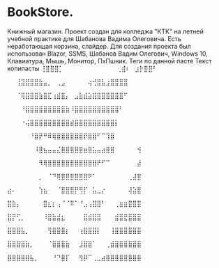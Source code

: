 # BookStore.
Книжный магазин.
Проект создан для колледжа "КТК" на летней учебной практике для Шабанова Вадима Олеговича.
Есть неработающая корзина, слайдер.
Для создания проекта был использован Blazor, SSMS, Шабанов Вадим Олегович, Windows 10, Клавиатура, Мышь, Монитор, ПхПшник.
Теги по данной пасте
Текст копипасты
⢸⣿⣿⣿⡁⠀⠀⠀⠀⠀⠀⠀⠀⠀⠀⠀⠀⢀⣾⠆⠀⣰⡗⣿⣿⠃⠀⠀ 

⠀⠀⢸⣽⣿⣿⣿⣷⣤⡀⠀⢀⣠⠀⠀⠀⠀⠀⢴⢚⣿⣧⣰⣿⣿⣿⣿⠀⠀⠀ 

⠀⠀⠈⢿⣿⣿⣿⣷⣿⣏⢰⣾⣿⡄⠀⣠⣷⣾⣵⣿⣿⣿⣿⣿⣿⣿⠋⠀⠀⠀ 

⠀⠀⠀⠘⣿⣿⣿⣿⣿⣿⣿⣿⣿⣷⠸⣿⣿⣿⣿⣿⣿⣿⣿⣿⣿⠃⠀⠀⠀⠀ 

⠀⠀⠀⠐⢬⣿⣿⣿⣿⣿⣿⣿⣿⣿⣾⣿⣿⣿⣿⣿⣿⣿⣿⣿⡇⠀⠀⠀⠀⠀ 

⠀⠀⠀⠀⠀⠘⣿⡟⠛⠿⢿⣿⣿⣿⣿⣿⣿⡟⣿⣿⠋⠉⢹⣿⠀⠀⠀⠀⠀⠀ 

⠀⠀⠀⠀⠀⠀⠸⣿⣦⣤⣤⣌⣿⣿⣿⣿⣿⣶⣿⣥⣤⣴⣿⣿⠀⠀⠀⠀⠀⢺ 

⠀⠀⠀⠀⠀⠀⠀⠻⢿⣿⣿⣿⣿⣿⣿⣿⣿⣿⣿⣿⠟⠋⠉⠀⠀⠀⠀⠀⠀⣼ 

⠀⠀⠀⠀⠀⠀⠀⡀⠀⠈⠙⢿⣿⣿⣿⣿⣿⣿⠟⠁⠀⠀⠀⠀⠀⠀⠀⢀⣼⣿ 

⣴⠄⠀⠀⠀⠀⠀⢱⣦⠀⠀⠈⣿⣿⣿⡟⢻⡏⠀⣥⣀⡔⠀⠀⠀⠀⠀⢼⣵⣿ 

⣿⣷⡄⠀⠀⠀⠀⠀⣿⣆⡆⢠⠈⠈⠿⠁⠘⣠⢠⣿⣿⠃⠀⠀⢀⣶⣶⣿⣿⣿ 

⣿⡟⢋⡀⠀⠀⠀⠀⠸⣿⣷⣾⣆⠀⠀⠀⠀⣿⣾⣿⣿⠀⠀⠀⣾⣿⣟⣿⣿⣿ 

⣿⣿⣿⣧⡀⠀⠀⠀⠀⢻⣿⣿⣿⡆⠀⠀⢰⣿⣿⣿⡇⠀⠀⢸⣿⣿⣿⣿⣿⣿ 

⣿⣿⣿⣿⣷⡀⠀⠀⠀⠈⣿⣿⣿⣷⠀⠀⣸⣿⣿⠁⠀⠀⢀⣾⣿⣿⣿⣿⣿⣿ 

⣿⣿⣿⣿⣿⣧⡀⠀⠀⠀⠘⠙⣿⡏⠀⠀⢻⡿⠉⢀⣀⣴⣿⣿⣿⣿⣿⣿⣿⣿
